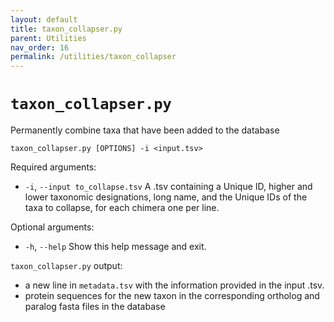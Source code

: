 ```yaml
---
layout: default
title: taxon_collapser.py
parent: Utilities
nav_order: 16
permalink: /utilities/taxon_collapser
---
```


# `taxon_collapser.py`

Permanently combine taxa that have been added to the database

`taxon_collapser.py [OPTIONS] -i <input.tsv>`

Required arguments:
- `-i`, `--input to_collapse.tsv` A .tsv containing a Unique ID, higher and lower taxonomic designations, long name, and the Unique IDs of the taxa to collapse, for each chimera one per line.

Optional arguments:
- `-h`, `--help` Show this help message and exit.

`taxon_collapser.py` output:
- a new line in `metadata.tsv` with the information provided in the input .tsv.
- protein sequences for the new taxon in the corresponding ortholog and paralog fasta files in the database